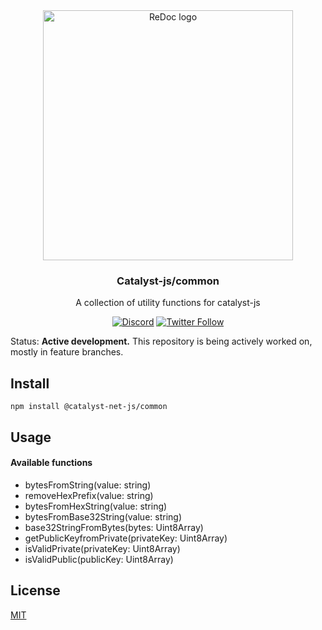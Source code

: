 <div align="center">
  <img alt="ReDoc logo" src="https://raw.githubusercontent.com/catalyst-network/Community/master/media-pack/logo.png" width="400px" />

  ### Catalyst-js/common
A collection of utility functions for catalyst-js

[![Discord](https://img.shields.io/discord/629667101774446593?color=blueviolet&label=discord)](https://discord.gg/anTP7xm)
[![Twitter Follow](https://img.shields.io/twitter/follow/catalystnetorg?style=social)](https://twitter.com/catalystnetorg)
</div>


Status: **Active development.** This repository is being actively worked on, mostly in feature branches. 
## Install
`npm install @catalyst-net-js/common`
## Usage
#### Available functions

 - bytesFromString(value: string)
 - removeHexPrefix(value: string)
 - bytesFromHexString(value: string)
 - bytesFromBase32String(value: string)
 - base32StringFromBytes(bytes: Uint8Array)
 - getPublicKeyfromPrivate(privateKey: Uint8Array)
 - isValidPrivate(privateKey: Uint8Array)
 - isValidPublic(publicKey: Uint8Array)

## License

[MIT](LICENSE)